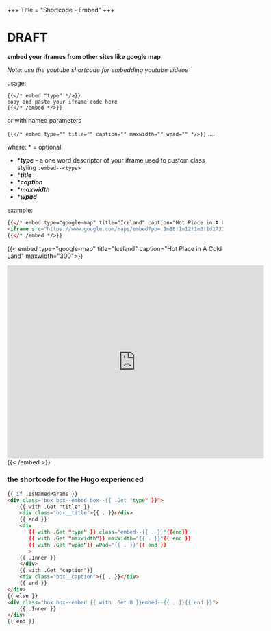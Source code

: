 +++
Title = "Shortcode - Embed"
+++
# DRAFT

**embed your iframes from other sites like google map**

*Note: use the youtube shortcode for embedding youtube videos*

usage:

```
{{</* embed "type" */>}}
copy and paste your iframe code here
{{</* /embed */>}}
```

or with named parameters

```{{</* embed type="" title="" caption="" maxwidth="" wpad="" */>}}``` ....

where:  \* = optional

* \*_**type**_ - a one word descriptor of your iframe used to custom class styling `.embed--<type>`
* \*_**title**_
* \*_**caption**_
* \*_**maxwidth**_
* \*_**wpad**_

example:  
```html
{{</* embed type="google-map" title="Iceland" caption="Hot Place in A Cold Land" maxwidth="300" */>}}
<iframe src="https://www.google.com/maps/embed?pb=!1m18!1m12!1m3!1d1732165.9399742798!2d-21.255978827180424!3d64.9144351116168!2m3!1f0!2f0!3f0!3m2!1i1024!2i768!4f13.1!3m3!1m2!1s0x48d22b52a3eb6043%3A0x6f8a0434e5c1459a!2sIceland!5e0!3m2!1sen!2sus!4v1492742579633" width="600" height="450" frameborder="0" style="border:0" allowfullscreen></iframe>
{{</* /embed */>}}
```

{{< embed type="google-map" title="Iceland" caption="Hot Place in A Cold Land" maxwidth="300">}}
<iframe src="https://www.google.com/maps/embed?pb=!1m18!1m12!1m3!1d1732165.9399742798!2d-21.255978827180424!3d64.9144351116168!2m3!1f0!2f0!3f0!3m2!1i1024!2i768!4f13.1!3m3!1m2!1s0x48d22b52a3eb6043%3A0x6f8a0434e5c1459a!2sIceland!5e0!3m2!1sen!2sus!4v1492742579633" width="600" height="450" frameborder="0" style="border:0" allowfullscreen></iframe>
{{< /embed >}}

### the shortcode for the Hugo experienced

```html
{{ if .IsNamedParams }}
<div class="box box--embed box--{{ .Get "type" }}">
    {{ with .Get "title" }}
    <div class="box__title">{{ . }}</div>
    {{ end }}
    <div
       {{ with .Get "type" }} class="embed--{{ . }}"{{end}}
       {{ with .Get "maxwidth"}} maxWidth="{{ . }}"{{ end }}
       {{ with .Get "wpad"}} wPad="{{ . }}"{{ end }}
       >
    {{ .Inner }}
    </div>
    {{ with .Get "caption"}}
    <div class="box__caption">{{ . }}</div>
    {{ end }}
</div>
{{ else }}
<div class="box box--embed {{ with .Get 0 }}embed--{{ . }}{{ end }}">
    {{ .Inner }}
</div>
{{ end }}
```
